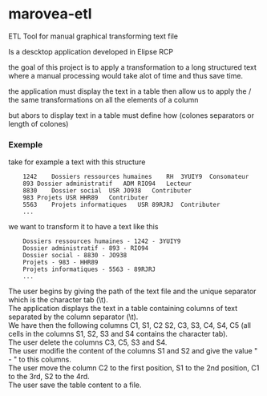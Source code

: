 # marovea-etl
ETL Tool for manual graphical transforming text file

Is a descktop application developed in Elipse RCP

the goal of this project is to apply a transformation to a long structured text where a manual processing would take alot of time and thus save time.

the application must display the text in a table then allow us to apply the / the same transformations on all the elements of a column

but abors to display text in a table must define how (colones separators or length of colones)

### Exemple

take for example a text with this structure

        1242	Dossiers ressources humaines	RH	3YUIY9	Consomateur	
        893	Dossier administratif	ADM	RIO94	Lecteur		
        8830	Dossier social	USR	JO938	Contributer	 
        983	Projets	USR	HHR89	Contributer	
        5563	Projets informatiques	USR	89RJRJ	Contributer
        ...

we want to transform it to have a text like this

        Dossiers ressources humaines - 1242 - 3YUIY9 
        Dossier administratif - 893 - RIO94
        Dossier social - 8830 - JO938
        Projets	- 983 - HHR89
        Projets informatiques - 5563 - 89RJRJ
        ...

The user begins by giving the path of the text file and the unique separator which is the character tab (\t).<br />
The application displays the text in a table containing columns of text separated by the column separator (\t).<br />
We have then the following columns C1, S1, C2  S2, C3, S3, C4, S4, C5 (all cells in the columns S1, S2, S3 and S4 contains the character tab).<br />
The user delete the columns C3, C5, S3 and S4.<br />
The user modifie the content of the columns S1 and S2 and give the value " - " to this columns.<br />
The user move the column C2 to the first position, S1 to the 2nd position, C1 to the 3rd, S2 to the 4rd.<br />
The user save the table content to a file.<br />
